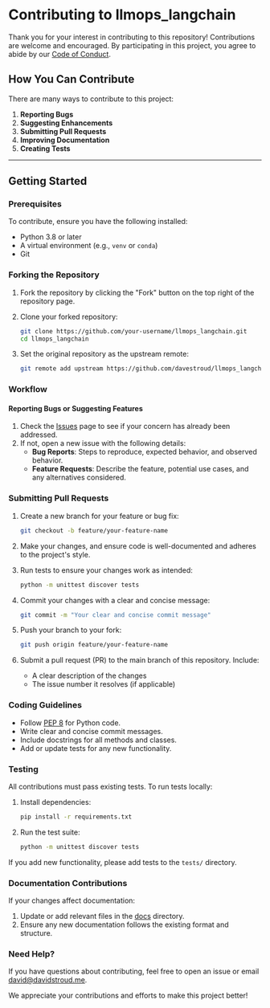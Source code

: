 # Contributing to llmops_langchain

Thank you for your interest in contributing to this repository! Contributions are welcome and encouraged. By participating in this project, you agree to abide by our [Code of Conduct](./CODE_OF_CONDUCT.md).

## How You Can Contribute

There are many ways to contribute to this project:

1. **Reporting Bugs**
2. **Suggesting Enhancements**
3. **Submitting Pull Requests**
4. **Improving Documentation**
5. **Creating Tests**

---

## Getting Started

### Prerequisites

To contribute, ensure you have the following installed:

- Python 3.8 or later
- A virtual environment (e.g., `venv` or `conda`)
- Git

### Forking the Repository

1. Fork the repository by clicking the "Fork" button on the top right of the repository page.
2. Clone your forked repository:

   ```bash
   git clone https://github.com/your-username/llmops_langchain.git
   cd llmops_langchain
   ```
3. Set the original repository as the upstream remote:

   ```bash
   git remote add upstream https://github.com/davestroud/llmops_langchain.git
   ```

### Workflow

#### Reporting Bugs or Suggesting Features

1. Check the [Issues](https://github.com/davestroud/llmops_langchain/issues) page to see if your concern has already been addressed.
2. If not, open a new issue with the following details:
   - **Bug Reports**: Steps to reproduce, expected behavior, and observed behavior.
   - **Feature Requests**: Describe the feature, potential use cases, and any alternatives considered.

### Submitting Pull Requests

1. Create a new branch for your feature or bug fix:

   ```bash
   git checkout -b feature/your-feature-name
   ```
2. Make your changes, and ensure code is well-documented and adheres to the project's style.
3. Run tests to ensure your changes work as intended:

   ```bash
   python -m unittest discover tests
   ```
4. Commit your changes with a clear and concise message:

   ```bash
   git commit -m "Your clear and concise commit message"
   ```
5. Push your branch to your fork:

   ```bash
   git push origin feature/your-feature-name
   ```
6. Submit a pull request (PR) to the main branch of this repository. Include:
   - A clear description of the changes
   - The issue number it resolves (if applicable)

### Coding Guidelines

- Follow [PEP 8](https://peps.python.org/pep-0008/) for Python code.
- Write clear and concise commit messages.
- Include docstrings for all methods and classes.
- Add or update tests for any new functionality.

### Testing

All contributions must pass existing tests. To run tests locally:

1. Install dependencies:

   ```bash
   pip install -r requirements.txt
   ```
2. Run the test suite:

   ```bash
   python -m unittest discover tests
   ```

If you add new functionality, please add tests to the `tests/` directory.

### Documentation Contributions

If your changes affect documentation:

1. Update or add relevant files in the [docs](https://github.com/davestroud/llmops_langchain/docs) directory.
2. Ensure any new documentation follows the existing format and structure.

### Need Help?

If you have questions about contributing, feel free to open an issue or email david@davidstroud.me.

We appreciate your contributions and efforts to make this project better!